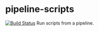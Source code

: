 # pipeline-scripts
[![Build Status](http://ec2-13-37-209-168.eu-west-3.compute.amazonaws.com/buildStatus/icon?job=fibonacci&noCache=1)](http://ec2-13-37-209-168.eu-west-3.compute.amazonaws.com/job/fibonacci/)
Run scripts from a pipeline.
